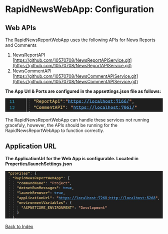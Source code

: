 # RapidNewsWebApp: Configuration


## Web APIs

The RapidNewsReportWebApp uses the following APIs for News Reports and Comments 
1. NewsReportAPI [https://github.com/10570708/NewsReportAPIService.git](https://github.com/10570708/NewsReportAPIService.git)
2. NewsCommentAPI [https://github.com/10570708/NewsCommentAPIService.git](https://github.com/10570708/NewsCommentAPIService.git) 



**The App Url & Ports are configured in the appsettings.json file as follows:**

![API-Urls](images/API-urls.jpg)

The RapidNewsReportWebApp can handle these services not running gracefuly, however, 
the APIs should be running for the RapidNewsReportWebApp to function correctly. 


## Application URL


**The ApplicationUrl for the Web App is configurable. 
Located in Properties/launchSettings.json**

![ApplicationUrl](images/ApplicationURL.jpg)


[Back to Index](index.md)


